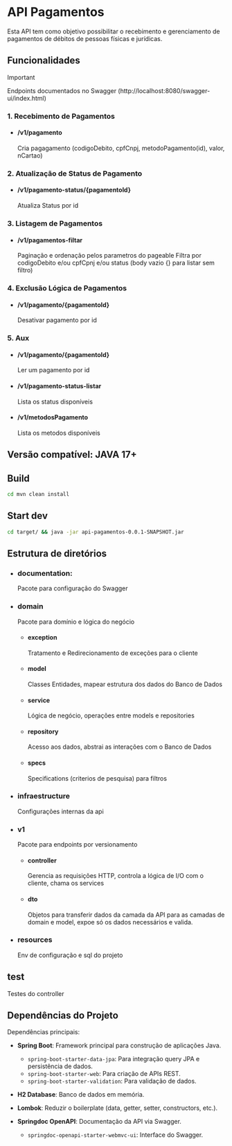 # API Pagamentos
Esta API tem como objetivo possibilitar o recebimento e gerenciamento de pagamentos de débitos de pessoas físicas e jurídicas.

## Funcionalidades
> [!IMPORTANT]
> Endpoints documentados no Swagger (http://localhost:8080/swagger-ui/index.html)

### 1. Recebimento de Pagamentos
- #### /v1/pagamento
  Cria pagagamento (codigoDebito, cpfCnpj, metodoPagamento(id), valor, nCartao)
### 2. Atualização de Status de Pagamento
- #### /v1/pagamento-status/{pagamentoId}
  Atualiza Status por id
### 3. Listagem de Pagamentos
- #### /v1/pagamentos-filtar
  Paginação e ordenação pelos parametros do pageable
  Filtra por codigoDebito e/ou cpfCpnj e/ou status (body vazio {} para listar sem filtro)

### 4. Exclusão Lógica de Pagamentos
- #### /v1/pagamento/{pagamentoId}
  Desativar pagamento por id

### 5. Aux
- #### /v1/pagamento/{pagamentoId}
  Ler um pagamento por id
- #### /v1/pagamento-status-listar
  Lista os status disponíveis
- #### /v1/metodosPagamento
  Lista os metodos disponíveis 
  

## Versão compatível: JAVA 17+
  
## Build
```bash
cd mvn clean install
```
## Start dev
```bash
cd target/ && java -jar api-pagamentos-0.0.1-SNAPSHOT.jar
```

## Estrutura de diretórios
- ### documentation: 
  Pacote para configuração do Swagger

- ### domain 
  Pacote para domínio e lógica do negócio

  - #### exception
    Tratamento e Redirecionamento de exceções para o cliente

  - #### model
    Classes Entidades, mapear estrutura dos dados do Banco de Dados

  - #### service
    Lógica de negócio, operações entre models e repositories

  - #### repository
    Acesso aos dados, abstrai as interações com o Banco de Dados

  - #### specs
    Specifications (criterios de pesquisa) para filtros



- ### infraestructure
  Configurações internas da api

 
- ### v1
  Pacote para endpoints por versionamento

  - #### controller
    Gerencia as requisições HTTP, controla a lógica de I/O com o cliente, chama os services

  - #### dto
    Objetos para transferir dados da camada da API para as camadas de domain e model, expoe só os dados necessários e valida.

- ### resources
  Env de configuração e sql do projeto

## test
  Testes do controller


## Dependências do Projeto
  Dependências principais:

- **Spring Boot**: Framework principal para construção de aplicações Java.
  - `spring-boot-starter-data-jpa`: Para integração query JPA e persistência de dados.
  - `spring-boot-starter-web`: Para criação de APIs REST.
  - `spring-boot-starter-validation`: Para validação de dados.

- **H2 Database**: Banco de dados em memória.

- **Lombok**: Reduzir o boilerplate (data, getter, setter, constructors, etc.).

- **Springdoc OpenAPI**: Documentação da API via Swagger.
  - `springdoc-openapi-starter-webmvc-ui`: Interface do Swagger.

<!-- - **ModelMapper**: apeamento de objetos Java, facilita o mapeamento entre DTOs e entities. -->
